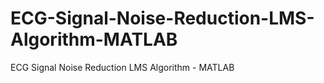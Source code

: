 # ECG-Signal-Noise-Reduction-LMS-Algorithm-MATLAB
ECG Signal Noise Reduction LMS Algorithm - MATLAB
